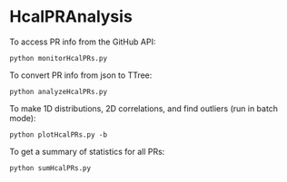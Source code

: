 # HcalPRAnalysis

To access PR info from the GitHub API:
```
python monitorHcalPRs.py
```

To convert PR info from json to TTree:
```
python analyzeHcalPRs.py
```

To make 1D distributions, 2D correlations, and find outliers (run in batch mode):
```
python plotHcalPRs.py -b
```

To get a summary of statistics for all PRs:
```
python sumHcalPRs.py
```
